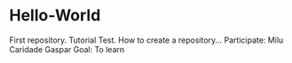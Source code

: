 # Hello-World
First repository. Tutorial
Test. How to create a repository...
Participate: Milu Caridade Gaspar
Goal: To learn
